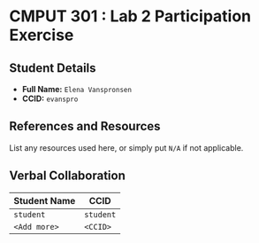 # CMPUT 301 : Lab 2 Participation Exercise

## Student Details

- **Full Name:** `Elena Vanspronsen`
- **CCID:** `evanspro`

## References and Resources

List any resources used here, or simply put `N/A` if not applicable.

## Verbal Collaboration

| Student Name | CCID      |
| ------------ | --------- |
| `student`    | `student` |
| `<Add more>` | `<CCID>`  |
